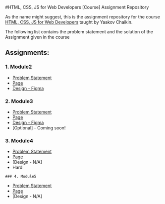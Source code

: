 #HTML, CSS, JS for Web Developers [Course] Assignment Repository

As the name might suggest, this is the assignment repository for the course [HTML, CSS, JS for Web Developers](https://www.coursera.org/learn/html-css-javascript-for-web-developers) taught by Yaakov Chaikin.

The following list contains the problem statement and the solution of the Assignment given in the course

## Assignments:
  ### 1. Module2
   - [Problem Statement](https://github.com/jhu-ep-coursera/fullstack-course4/blob/master/assignments/assignment2/Assignment-2.md)
   - [Page](https://frootyegg.github.io/Coursera-HTML-CSS-JS/module2Soln/)
   - [Design - Figma](https://www.figma.com/file/Q7bg9f63fzKHQHbo7QpLti/Coursera-HTML-CSS-JS-COURSE?node-id=0%3A1)
  
  ### 2. Module3
   - [Problem Statement](https://github.com/jhu-ep-coursera/fullstack-course4/blob/master/assignments/assignment3/Assignment-3.md)
   - [Page](https://frootyegg.github.io/Coursera-HTML-CSS-JS/module3Soln/)
   - [Design - Figma](https://www.figma.com/file/Q7bg9f63fzKHQHbo7QpLti/Coursera--HTML-CSS-JS-COURSE?node-id=47%3A2)
   - [Optional] - Coming soon!

  ### 3. Module4
   - [Problem Statement](https://github.com/jhu-ep-coursera/fullstack-course4/blob/master/assignments/assignment4/Assignment-4.md)
   - [Page](https://frootyegg.github.io/Coursera-HTML-CSS-JS/module4Sol%20-%20Hard/)
   - [Design - N/A]
   - Hard
   
    ### 4. Module5
   - [Problem Statement](https://github.com/jhu-ep-coursera/fullstack-course4/blob/master/assignments/assignment5/Assignment-5.md)
   - [Page](https://frootyegg.github.io/Coursera-HTML-CSS-JS/module5Sol/)
   - [Design - N/A]
   
